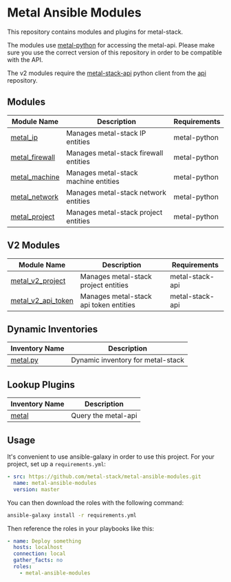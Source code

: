 # Metal Ansible Modules

This repository contains modules and plugins for metal-stack.

The modules use [metal-python](https://github.com/metal-stack/metal-python) for accessing the metal-api. Please make sure you use the correct version of this repository in order to be compatible with the API.

The v2 modules require the [metal-stack-api](https://pypi.org/project/metal-stack-api/) python client from the [api](https://github.com/metal-stack/api) repository.

## Modules

| Module Name                                 | Description                           | Requirements |
| ------------------------------------------- | ------------------------------------- | ------------ |
| [metal_ip](library/metal_ip.py)             | Manages metal-stack IP entities       | metal-python |
| [metal_firewall](library/metal_firewall.py) | Manages metal-stack firewall entities | metal-python |
| [metal_machine](library/metal_machine.py)   | Manages metal-stack machine entities  | metal-python |
| [metal_network](library/metal_network.py)   | Manages metal-stack network entities  | metal-python |
| [metal_project](library/metal_project.py)   | Manages metal-stack project entities  | metal-python |

## V2 Modules

| Module Name                                         | Description                            | Requirements    |
| --------------------------------------------------- | -------------------------------------- | --------------- |
| [metal_v2_project](library/metal_v2_project.py)     | Manages metal-stack project entities   | metal-stack-api |
| [metal_v2_api_token](library/metal_v2_api_token.py) | Manages metal-stack api token entities | metal-stack-api |

## Dynamic Inventories

| Inventory Name                  | Description                       |
| ------------------------------- | --------------------------------- |
| [metal.py](inventory/metal.py)  | Dynamic inventory for metal-stack |

## Lookup Plugins

| Inventory Name                       | Description         |
| ------------------------------------ | ------------------- |
| [metal](lookup_plugins/metal.py)     | Query the metal-api |

## Usage

It's convenient to use ansible-galaxy in order to use this project. For your project, set up a `requirements.yml`:

```yaml
- src: https://github.com/metal-stack/metal-ansible-modules.git
  name: metal-ansible-modules
  version: master
```

You can then download the roles with the following command:

```bash
ansible-galaxy install -r requirements.yml
```

Then reference the roles in your playbooks like this:

```yaml
- name: Deploy something
  hosts: localhost
  connection: local
  gather_facts: no
  roles:
    - metal-ansible-modules
```
